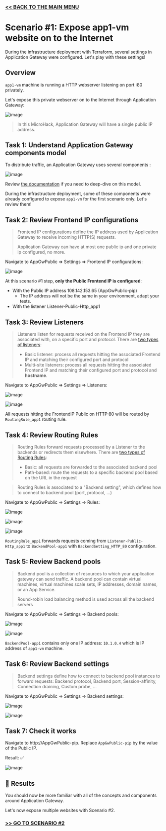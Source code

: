 ### [<< BACK TO THE MAIN MENU](https://github.com/nholuongut/azure-application-gateway-microhack)

# Scenario #1: Expose app1-vm website on to the Internet

During the infrastructure deployment with Terraform, several settings in Application Gateway were configured. Let's play with these settings!

## Overview

`app1-vm` machine is running a HTTP webserver listening on port :80 privately.

Let's expose this private webserver on to the Internet through Application Gateway:

![image](docs/scenario1.gif)

> In this MicroHack, Application Gateway will have a single public IP address. 

## Task 1: Understand Application Gateway components model

To distribute traffic, an Application Gateway uses several components :

![image](docs/appgw-model.png)

Review [the documentation](https://learn.microsoft.com/en-us/azure/application-gateway/application-gateway-components) if you need to deep-dive on this model.

During the infrastructure deployment, some of these components were already configured to expose `app1-vm` for the first scenario only. Let's review them!

## Task 2: Review Frontend IP configurations

> Frontend IP configurations define the IP address used by Application Gateway to receive incoming HTTP(S) requests.
>
> Application Gateway can have at most one public ip and one private ip configured, no more.

Navigate to AppGwPublic => Settings => Frontend IP configurations:

![image](docs/scenario1-frontendipconfigurations.png)

At this scenario #1 step, **only the Public Frontend IP is configured**:
* With the Public IP address 108.142.153.65 (AppGwPublic-pip)
  * The IP address will not be the same in your environment, adapt your tests.
* With the listener Listener-Public-Http_app1

## Task 3: Review Listeners

> Listeners listen for requests received on the Frontend IP they are associated with, on a specific port and protocol. There are [two types of listeners](https://learn.microsoft.com/en-us/azure/application-gateway/application-gateway-components#types-of-listeners):
> * Basic listener: process all requests hitting the associated Frontend IP and matching their configured port and protocol
> * Multi-site listeners: process all requests hitting the associated Frontend IP and matching their configured port and protocol and **hostname**.

Navigate to AppGwPublic => Settings => Listeners:

![image](docs/scenario1-listeners-1.png)

![image](docs/scenario1-listeners-2.png)

All requests hitting the FrontendIP Public on HTTP:80 will be routed by `RoutingRule_app1` routing rule.

## Task 4: Review Routing Rules

> Routing Rules forward requests processed by a Listener to the backends or redirects them elsewhere. There are [two types of Routing Rules](https://learn.microsoft.com/en-us/azure/application-gateway/application-gateway-components#request-routing-rules):
> * Basic: all requests are forwarded to the associated backend pool 
> * Path-based: route the requests to a specific backend pool based on the URL in the request

> Routing Rules is associated to a "Backend setting", which defines how to connect to backend pool (port, protocol, ...)

Navigate to AppGwPublic => Settings => Rules:

![image](docs/scenario1-routingrule-1.png)

![image](docs/scenario1-routingrule-2.png)

![image](docs/scenario1-routingrule-3.png)

`RoutingRule_app1` forwards requests coming from `Listener-Public-Http_app1` to `BackendPool-app1` with `BackendSetting_HTTP_80` configuration.

## Task 5: Review Backend pools

> Backend pool is a collection of resources to which your application gateway can send traffic. A backend pool can contain virtual machines, virtual machines scale sets, IP addresses, domain names, or an App Service.
> 
> Round-robin load balancing method is used across all the backend servers

Navigate to AppGwPublic => Settings => Backend pools:

![image](docs/scenario1-backendpools-1.png)

![image](docs/scenario1-backendpools-2.png)

`BackendPool-app1` contains only one IP address: `10.1.0.4` which is IP address of `app1-vm` machine.

## Task 6: Review Backend settings

> Backend settings define how to connect to backend pool instances to forward requests: Backend protocol, Backend port, Session-affinity, Connection draining, Custom probe, ...

Navigate to AppGwPublic => Settings => Backend settings:

![image](docs/scenario1-backendsettings-1.png)

![image](docs/scenario1-backendsettings-2.png)

## Task 7: Check it works

Navigate to http://AppGwPublic-pip. Replace `AppGwPublic-pip` by the value of the Public IP.

Result: ✅

![image](docs/scenario1-result.png)

## 🏁 Results

You should now be more familiar with all of the concepts and components around Application Gateway.

Let's now expose multiple websites with Scenario #2.


### [>> GO TO SCENARIO #2](https://github.com/nholuongut/azure-application-gateway-microhack/blob/main/2-scenario.md)


